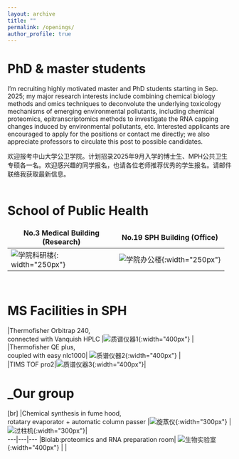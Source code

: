 ```yaml
---
layout: archive
title: ""
permalink: /openings/
author_profile: true
---
```


<!---
# __Postdoc Post__   
We also have a few openings for Postdoc working with me. The major areas of interest are: MS-based omics for molecular toxicology studies. Please contact me for details or check out <a href="https://sph.sysu.edu.cn/article/2494">our post here</a> or contact me for details.

招收博士后研究员(逸仙博士后)。目标工作方向为基于质谱的多组学对新型环境污染物的分子毒理学机制进行探索。     
博士生希望是具有质谱仪器分析背景、最好还有点化学合成背景的学生。博士生期间可以再学习一些化学生物学、生化实验。<br>
可访问<a href="https://sph.sysu.edu.cn/article/2494">此链接</a>或者邮件联系本人。  
<br>
--->

# __PhD & master students__   
I’m recruiting highly motivated master and PhD students starting in Sep. 2025; my major research interests include combining chemical biology methods and omics techniques to deconvolute the underlying toxicology mechanisms of emerging environmental pollutants, including chemical proteomics, epitranscriptomics methods to investigate the RNA capping changes induced by environmental pollutants, etc. Interested applicants are encouraged to apply for the positions or contact me directly; we also appreciate professors to circulate this post to possible candidates.

欢迎报考中山大学公卫学院。计划招录2025年9月入学的博士生、MPH公共卫生专硕各一名。欢迎感兴趣的同学报名，也请各位老师推荐优秀的学生报名。请邮件联络我获取最新信息。
<br><br>

# __School of Public Health__

<style>
table {
    border-collapse: collapse;
    border:none;
}
td, th {
    border: none;
}
table th:first-of-type {
    width: 8cm;
}
table th:first-of-type(2) {
    width: 8cm;
}
</style>
    
No.3 Medical Building (Research)|No.19 SPH Building (Office)
---|---
![学院科研楼](/images/科研楼.jpg){: width="250px"}|![学院办公楼](/images/办公楼.jpg){:width="250px"}   
     
<br>

# __MS Facilities in SPH__
<style>
table {
    border-collapse: collapse;
    border:none;
}
td, th {
    border: none;
}
table th:first-of-type {
    width: 6cm;
}
table th:first-of-type(2) {
    width: 6cm;
}
</style>

|Thermofisher Orbitrap 240, <br>connected with Vanquish HPLC |![质谱仪器1](/images/240.jpg){:width="400px"} |  
|Thermofisher QE plus,<br>coupled with easy nlc1000|  ![质谱仪器2](/images/QE.jpg){:width="400px"} |     
|TIMS TOF pro2|![质谱仪器3](/images/timsTOF.jpg){:width="400px"}|

# ___Our group__
[br]
|Chemical synthesis in fume hood, <br> rotatary evaporator + automatic column passer |![旋蒸仪](/images/旋蒸仪.jpg){:width="300px"} |  ![过柱机](/images/过柱机.jpg){:width="300px"}|    
---|---|---
|Biolab:proteomics and RNA preparation room|  ![生物实验室](/images/biolab.jpg){:width="400px"} |  |
